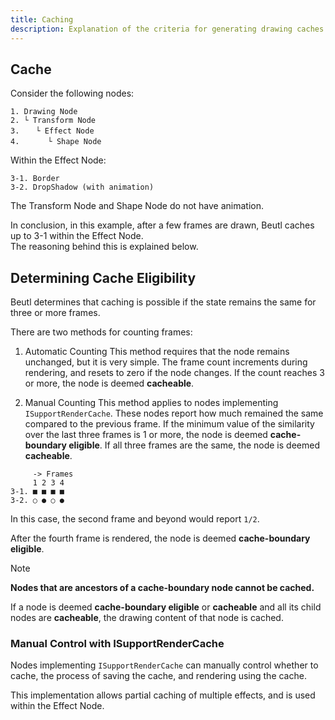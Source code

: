 ```yaml
---
title: Caching
description: Explanation of the criteria for generating drawing caches in Beutl
---
```


## Cache
Consider the following nodes:
```
1. Drawing Node
2. └ Transform Node
3. 　 └ Effect Node
4. 　 　 └ Shape Node
```
Within the Effect Node:
```
3-1. Border
3-2. DropShadow (with animation)
```
The Transform Node and Shape Node do not have animation.

In conclusion, in this example, after a few frames are drawn, Beutl caches up to 3-1 within the Effect Node.  
The reasoning behind this is explained below.

## Determining Cache Eligibility
Beutl determines that caching is possible if the state remains the same for three or more frames.

There are two methods for counting frames:
1. Automatic Counting
   This method requires that the node remains unchanged, but it is very simple.
   The frame count increments during rendering, and resets to zero if the node changes.
   If the count reaches 3 or more, the node is deemed **cacheable**.

2. Manual Counting
   This method applies to nodes implementing `ISupportRenderCache`.
   These nodes report how much remained the same compared to the previous frame.
   If the minimum value of the similarity over the last three frames is 1 or more, the node is deemed **cache-boundary eligible**.
   If all three frames are the same, the node is deemed **cacheable**.
```
     -> Frames
     1 2 3 4
3-1. ■ ■ ■ ■
3-2. ○ ● ○ ●
```
In this case, the second frame and beyond would report `1/2`.

After the fourth frame is rendered, the node is deemed **cache-boundary eligible**.
> [!NOTE]
> **Nodes that are ancestors of a cache-boundary node cannot be cached.**

If a node is deemed **cache-boundary eligible** or **cacheable** and all its child nodes are **cacheable**, the drawing content of that node is cached.

### Manual Control with ISupportRenderCache

Nodes implementing `ISupportRenderCache` can manually control whether to cache, the process of saving the cache, and rendering using the cache.

This implementation allows partial caching of multiple effects, and is used within the Effect Node.
